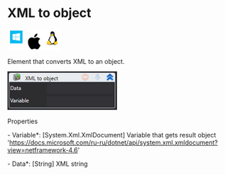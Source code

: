 # XML to object

![](<../../../../.gitbook/assets/image (278).png>)

Element that converts XML to an object.

![](<../../../../.gitbook/assets/1 (4).png>)

Properties

&#x20;\- Variable\*: \[System.Xml.XmlDocument] Variable that gets result object 'https://docs.microsoft.com/ru-ru/dotnet/api/system.xml.xmldocument?view=netframework-4.6'

&#x20;\- Data\*: \[String] XML string
